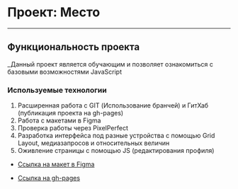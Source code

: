 # Проект: Место
------
## Функциональность проекта
_Данный проект является обучающим и позволяет ознакомиться с базовыми возможностями JavaScript
### Используемые технологии
1. Расширенная работа с GIT (Использование бранчей) и ГитХаб (публикация проекта на gh-pages)
2. Работа с макетами в Figma
3. Проверка работы через PixelPerfect
4. Разработка интерфейса под разные устройства с помощью Grid Layout, медиазапросов и относительных величин
5. Оживление страницы с помощью JS (редактирования профиля)

* [Ссылка на макет в Figma](https://www.figma.com/file/2cn9N9jSkmxD84oJik7xL7/JavaScript.-Sprint-4?node-id=0%3A1)

* [Ссылка на gh-pages](https://annamarkelova.github.io/russian-travel/)